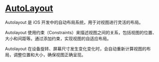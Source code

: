 # [AutoLayout](https://github.com/yytmzys/blog/issues/27)

Autolayout 是 iOS 开发中的自动布局系统，用于对视图进行灵活的布局。

Autolayout 使用约束（Constraints）来描述视图之间的关系，包括视图的位置、大小和间距等。通过添加约束，实现视图的自适应布局。

Autolayout 在设备旋转、屏幕尺寸发生变化变化时，会自动重新计算视图的布局，调整位置和大小，确保视图正确呈现。